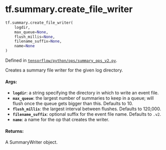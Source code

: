 <div itemscope itemtype="http://developers.google.com/ReferenceObject">
<meta itemprop="name" content="tf.summary.create_file_writer" />
<meta itemprop="path" content="Stable" />
</div>

# tf.summary.create_file_writer

``` python
tf.summary.create_file_writer(
    logdir,
    max_queue=None,
    flush_millis=None,
    filename_suffix=None,
    name=None
)
```



Defined in [`tensorflow/python/ops/summary_ops_v2.py`](/code/stable/tensorflow/python/ops/summary_ops_v2.py).

Creates a summary file writer for the given log directory.

#### Args:

* <b>`logdir`</b>: a string specifying the directory in which to write an event file.
* <b>`max_queue`</b>: the largest number of summaries to keep in a queue; will
   flush once the queue gets bigger than this. Defaults to 10.
* <b>`flush_millis`</b>: the largest interval between flushes. Defaults to 120,000.
* <b>`filename_suffix`</b>: optional suffix for the event file name. Defaults to `.v2`.
* <b>`name`</b>: a name for the op that creates the writer.


#### Returns:

A SummaryWriter object.